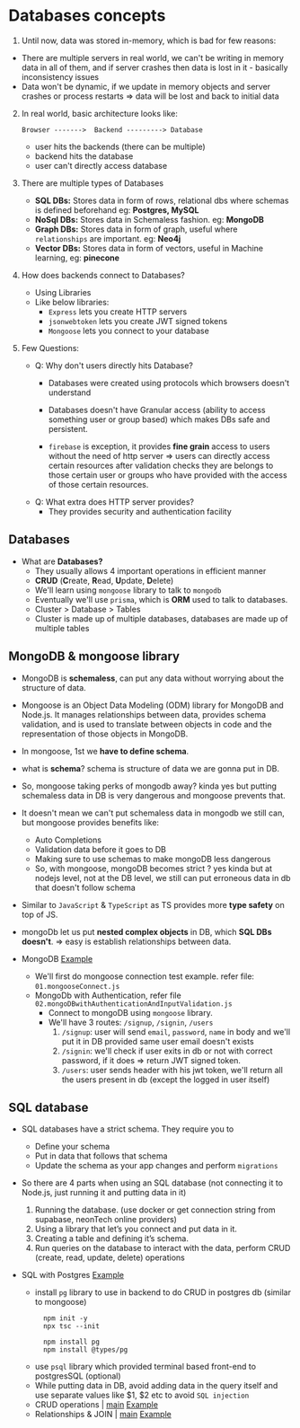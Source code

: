 # Databases concepts

1. Until now, data was stored in-memory, which is bad for few reasons:
 - There are multiple servers in real world, we can't be writing in memory data in all of them, and if server crashes then data is lost in it - basically inconsistency issues
 - Data won't be dynamic, if we update in memory objects and server crashes or process restarts => data will be lost and back to initial data

2. In real world, basic architecture looks like:

    `Browser ------->  Backend ---------> Database`

   - user hits the backends (there can be multiple)
   - backend hits the database
   - user can't directly access database

3. There are multiple types of Databases
   - **SQL DBs:** Stores data in form of rows, relational dbs where schemas is defined beforehand eg: **Postgres, MySQL**
   - **NoSql DBs:** Stores data in Schemaless fashion. eg: **MongoDB**
   - **Graph DBs:** Stores data in form of graph, useful where `relationships` are important. eg: **Neo4j**
   - **Vector DBs:** Stores data in form of vectors, useful in Machine learning, eg: **pinecone**
4. How does backends connect to Databases?
   - Using Libraries
   - Like below libraries: 
     - `Express` lets you create HTTP servers
     - `jsonwebtoken` lets you create JWT signed tokens
     - `Mongoose` lets you connect to your database

5. Few Questions:
   - Q: Why don't users directly hits Database?
     - Databases were created using protocols which browsers doesn't understand

      - Databases doesn't have Granular access (ability to access something user or group based) which makes DBs safe and persistent.
      - `firebase` is exception, it provides **fine grain** access to users without the need of http server => users can directly access certain resources after validation checks they are belongs to those certain user or groups who have provided with the access of those certain resources.
   - Q: What extra does HTTP server provides?
       - They provides security and authentication facility

## Databases

- What are **Databases?**
   - They usually allows 4 important operations in efficient manner
   - **CRUD** (**C**reate, **R**ead, **U**pdate, **D**elete)
   - We'll learn using `mongoose` library to talk to `mongodb`
   - Eventually we'll use `prisma`, which is **ORM** used to talk to databases.
   - Cluster > Database > Tables
   - Cluster is made up of multiple databases, databases are made up of multiple tables

## MongoDB & mongoose library

  - MongoDB is **schemaless**, can put any data without worrying about the structure of data.
  - Mongoose is an Object Data Modeling (ODM) library for MongoDB and Node.js. It manages relationships between data, provides schema validation, and is used to translate between objects in code and the representation of those objects in MongoDB.
  - In mongoose, 1st we **have to define schema**.
  - what is **schema**? schema is structure of data we are gonna put in DB.
  - So, mongoose taking perks of mongodb away? kinda yes but putting schemaless data in DB is very dangerous and mongoose prevents that.
  - It doesn't mean we can't put schemaless data in mongodb we still can, but mongoose provides benefits like:
    - Auto Completions
    - Validation data before it goes to DB
    - Making sure to use schemas to make mongoDB less dangerous
    - So, with mongoose, mongoDB becomes strict ? yes kinda but at nodejs level, not at the DB level, we still can put erroneous data in db that doesn't follow schema
  
  - Similar to `JavaScript` & `TypeScript` as TS provides more **type safety** on top of JS.
  - mongoDb let us put **nested complex objects** in DB, which **SQL DBs doesn't**. => easy is establish relationships between data.
  
  - MongoDB [Example](https://github.com/princebansal7/Web-Development-Concepts/tree/main/databases/mongoDB)
    - We'll first do mongoose connection test example. refer file: `01.mongooseConnect.js`
    - MongoDb with Authentication, refer file `02.mongoDBwithAuthenticationAndInputValidation.js`
         - Connect to mongoDB using `mongoose` library.
         - We'll have 3 routes: `/signup`, `/signin`, `/users`
           1. `/signup`: user will send `email`, `password`, `name`  in body and we'll put it in DB provided same user email doesn't exists
           2. `/signin`: we'll check if user exits in db or not with correct password, if it does => return JWT signed token.
           3. `/users`: user sends header with his jwt token, we'll return all the users present in db (except the logged in user itself)

## SQL database

- SQL databases have a strict schema. They require you to
   - Define your schema
   - Put in data that follows that schema
   - Update the schema as your app changes and perform `migrations`
 
- So there are 4 parts when using an SQL database (not connecting it to Node.js, just running it and putting data in it)
   1. Running the database. (use docker or get connection string from supabase, neonTech online providers)
   2. Using a library that let’s you connect and put data in it.
   3. Creating a table and defining it’s schema.
   4. Run queries on the database to interact with the data, perform CRUD (create, read, update, delete) operations

- SQL with Postgres [Example](https://github.com/princebansal7/Web-Development-Concepts/blob/main/databases/postgres/src/index.ts)
  - install `pg` library to use in backend to do CRUD in postgres db (similar to mongoose)
    ```
      npm init -y
      npx tsc --init

      npm install pg
      npm install @types/pg
    ```
  - use `psql` library which provided terminal based front-end to postgresSQL (optional)
  - While putting data in DB, avoid adding data in the query itself and use separate values like $1, $2 etc to avoid `SQL injection`
  - CRUD operations | [main](https://github.com/princebansal7/Web-Development-Concepts/blob/main/databases/postgres/01.crud-operations/src/index.ts) [Example](https://github.com/princebansal7/Web-Development-Concepts/tree/main/databases/postgres/src/CRUD)
  - Relationships & JOIN | [main](https://github.com/princebansal7/Web-Development-Concepts/blob/main/databases/postgres/02.relationship/src/index.ts) [Example](https://github.com/princebansal7/Web-Development-Concepts/tree/main/databases/postgres/02.relationship/src/db-operations)